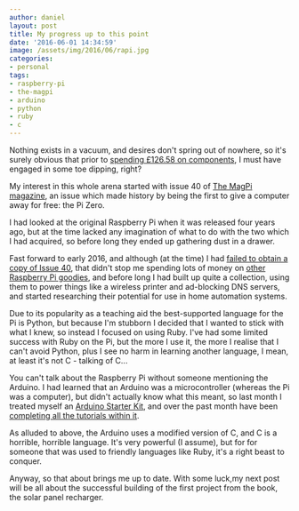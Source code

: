 ```yaml
---
author: daniel
layout: post
title: My progress up to this point
date: '2016-06-01 14:34:59'
image: /assets/img/2016/06/rapi.jpg
categories:
- personal
tags:
- raspberry-pi
- the-magpi
- arduino
- python
- ruby
- c
---
```


<p class="intro"><span class="dropcap">N</span>othing exists in a vacuum, and desires don't spring out of nowhere, so it's surely obvious that prior to <a href="/2016/05/31/im-officially-126-58-more-prepared-than-i-was-yesterday/">spending £126.58 on components</a>, I must have engaged in some toe dipping, right?</p>

My interest in this whole arena started with issue 40 of [The MagPi magazine](https://www.raspberrypi.org/magpi/), an issue which made history by being the first to give a computer away for free: the Pi Zero.

I had looked at the original Raspberry Pi when it was released four years ago, but at the time lacked any imagination of what to do with the two which I had acquired, so before long they ended up gathering dust in a drawer.

Fast forward to early 2016, and although (at the time) I had [failed to obtain a copy of Issue 40](https://talk.birmingham.io/t/raspberry-pi-zero/2191), that didn't stop me spending lots of money on [other Raspberry Pi goodies](https://talk.birmingham.io/t/what-have-you-done-with-your-raspberry-pi/2332), and before long I had built up quite a collection, using them to power things like a wireless printer and ad-blocking DNS servers, and started researching their potential for use in home automation systems.

Due to its popularity as a teaching aid the best-supported language for the Pi is Python, but because I'm stubborn I decided that I wanted to stick with what I knew, so instead I focused on using Ruby. I've had some limited success with Ruby on the Pi, but the more I use it, the more I realise that I can't avoid Python, plus I see no harm in learning another language, I mean, at least it's not C - talking of C...

You can't talk about the Raspberry Pi without someone mentioning the Arduino. I had learned that an Arduino was a microcontroller (whereas the Pi was a computer), but didn't actually know what this meant, so last month I treated myself an [Arduino Starter Kit](http://amzn.to/20TaOh1), and over the past month have been [completing all the tutorials within it](https://talk.birmingham.io/t/my-adventures-with-the-arduino-starter-kit/2561).

As alluded to above, the Arduino uses a modified version of C, and C is a horrible, horrible language. It's very powerful (I assume), but for for someone that was used to friendly languages like Ruby, it's a right beast to conquer.

Anyway, so that about brings me up to date. With some luck,my next post will be all about the successful building of the first project from the book, the solar panel recharger.
